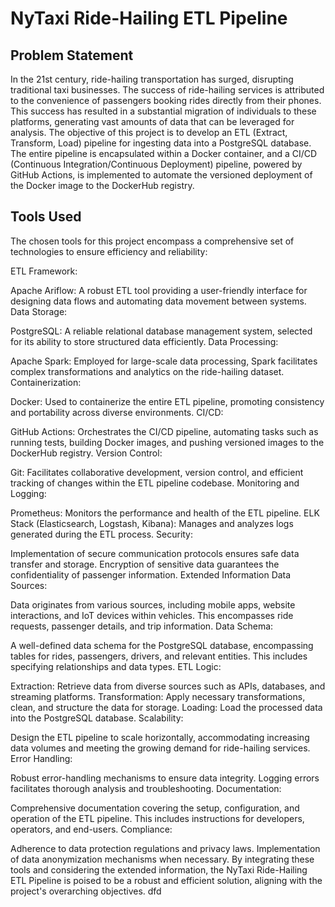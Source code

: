 # NyTaxi Ride-Hailing ETL Pipeline
## Problem Statement
In the 21st century, ride-hailing transportation has surged, disrupting traditional taxi businesses. The success of ride-hailing services is attributed to the convenience of passengers booking rides directly from their phones. This success has resulted in a substantial migration of individuals to these platforms, generating vast amounts of data that can be leveraged for analysis. The objective of this project is to develop an ETL (Extract, Transform, Load) pipeline for ingesting data into a PostgreSQL database. The entire pipeline is encapsulated within a Docker container, and a CI/CD (Continuous Integration/Continuous Deployment) pipeline, powered by GitHub Actions, is implemented to automate the versioned deployment of the Docker image to the DockerHub registry.

## Tools Used
The chosen tools for this project encompass a comprehensive set of technologies to ensure efficiency and reliability:

ETL Framework:

Apache Ariflow: A robust ETL tool providing a user-friendly interface for designing data flows and automating data movement between systems.
Data Storage:

PostgreSQL: A reliable relational database management system, selected for its ability to store structured data efficiently.
Data Processing:

Apache Spark: Employed for large-scale data processing, Spark facilitates complex transformations and analytics on the ride-hailing dataset.
Containerization:

Docker: Used to containerize the entire ETL pipeline, promoting consistency and portability across diverse environments.
CI/CD:

GitHub Actions: Orchestrates the CI/CD pipeline, automating tasks such as running tests, building Docker images, and pushing versioned images to the DockerHub registry.
Version Control:

Git: Facilitates collaborative development, version control, and efficient tracking of changes within the ETL pipeline codebase.
Monitoring and Logging:

Prometheus: Monitors the performance and health of the ETL pipeline.
ELK Stack (Elasticsearch, Logstash, Kibana): Manages and analyzes logs generated during the ETL process.
Security:

Implementation of secure communication protocols ensures safe data transfer and storage.
Encryption of sensitive data guarantees the confidentiality of passenger information.
Extended Information
Data Sources:

Data originates from various sources, including mobile apps, website interactions, and IoT devices within vehicles. This encompasses ride requests, passenger details, and trip information.
Data Schema:

A well-defined data schema for the PostgreSQL database, encompassing tables for rides, passengers, drivers, and relevant entities. This includes specifying relationships and data types.
ETL Logic:

Extraction: Retrieve data from diverse sources such as APIs, databases, and streaming platforms.
Transformation: Apply necessary transformations, clean, and structure the data for storage.
Loading: Load the processed data into the PostgreSQL database.
Scalability:

Design the ETL pipeline to scale horizontally, accommodating increasing data volumes and meeting the growing demand for ride-hailing services.
Error Handling:

Robust error-handling mechanisms to ensure data integrity. Logging errors facilitates thorough analysis and troubleshooting.
Documentation:

Comprehensive documentation covering the setup, configuration, and operation of the ETL pipeline. This includes instructions for developers, operators, and end-users.
Compliance:

Adherence to data protection regulations and privacy laws. Implementation of data anonymization mechanisms when necessary.
By integrating these tools and considering the extended information, the NyTaxi Ride-Hailing ETL Pipeline is poised to be a robust and efficient solution, aligning with the project's overarching objectives.
dfd